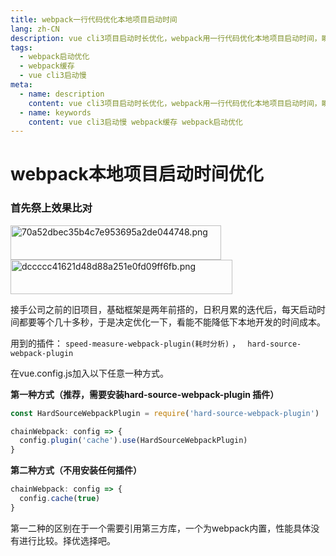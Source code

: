 ```yaml
---
title: webpack一行代码优化本地项目启动时间
lang: zh-CN
description: vue cli3项目启动时长优化，webpack用一行代码优化本地项目启动时间，瞬间比原来快10倍。
tags:
  - webpack启动优化
  - webpack缓存
  - vue cli3启动慢
meta:
  - name: description
    content: vue cli3项目启动时长优化，webpack用一行代码优化本地项目启动时间，瞬间比原来快10倍。
  - name: keywords
    content: vue cli3启动慢 webpack缓存 webpack启动优化
---
```


# webpack本地项目启动时间优化

### 首先祭上效果比对

<img src="https://img.yumcc.com/blog/2021-7-13/70a52dbec35b4c7e953695a2de044748.png" alt="70a52dbec35b4c7e953695a2de044748.png" width="337" height="55" class="jop-noMdConv"> <img src="https://img.yumcc.com/blog/2021-7-13/dccccc41621d48d88a251e0fd09ff6fb.png" alt="dccccc41621d48d88a251e0fd09ff6fb.png" width="355" height="55" class="jop-noMdConv">

接手公司之前的旧项目，基础框架是两年前搭的，日积月累的迭代后，每天启动时间都要等个几十多秒，于是决定优化一下，看能不能降低下本地开发的时间成本。

用到的插件： `speed-measure-webpack-plugin(耗时分析)` ， ` hard-source-webpack-plugin `

在vue.config.js加入以下任意一种方式。

**第一种方式（推荐，需要安装hard-source-webpack-plugin 插件）**

```javascript
const HardSourceWebpackPlugin = require('hard-source-webpack-plugin')

chainWebpack: config => {
  config.plugin('cache').use(HardSourceWebpackPlugin)
}
```

**第二种方式（不用安装任何插件）**

```javascript
chainWebpack: config => {
  config.cache(true)
}
```
第一二种的区别在于一个需要引用第三方库，一个为webpack内置，性能具体没有进行比较。择优选择吧。
